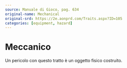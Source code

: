 ```yaml
---
source: Manuale di Gioco, pag. 634
original-name: Mechanical
original-srd: https://2e.aonprd.com/Traits.aspx?ID=105
categories: [equipment, hazard]
---
```


# Meccanico

Un pericolo con questo tratto è un oggetto fisico costruito.
